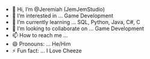 - 👋 Hi, I’m @Jeremiah (JemJemStudio)
- 👀 I’m interested in ... Game Development
- 🌱 I’m currently learning ... SQL, Python, Java, C#, C
- 💞️ I’m looking to collaborate on ... Game Development
- 📫 How to reach me ... 
- 😄 Pronouns: ... He/Him
- ⚡ Fun fact: ... I Love Cheeze

<!---
JemJemStudio/JemJemStudio is a ✨ special ✨ repository because its `README.md` (this file) appears on your GitHub profile.
You can click the Preview link to take a look at your changes.
--->
